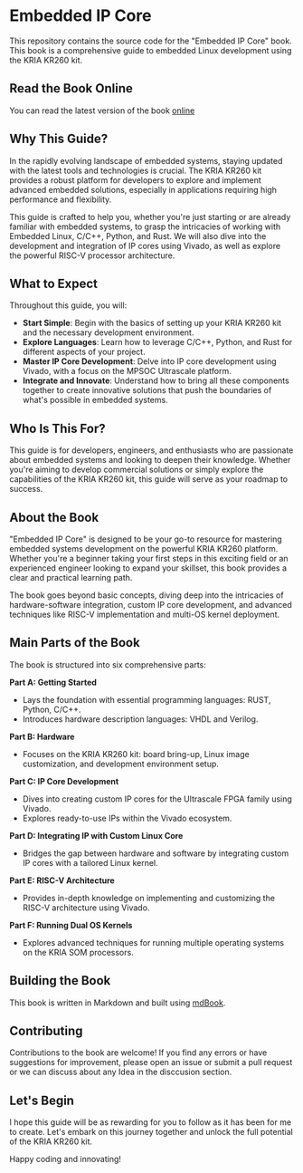 # Embedded IP Core
This repository contains the source code for the "Embedded IP Core" book. This book is a comprehensive guide to embedded Linux development using the KRIA KR260 kit. 

## Read the Book Online
You can read the latest version of the book [online](https://hazem3443.github.io/Embedded-IP-Core/)

## Why This Guide?
In the rapidly evolving landscape of embedded systems, staying updated with the latest tools and technologies is crucial. The KRIA KR260 kit provides a robust platform for developers to explore and implement advanced embedded solutions, especially in applications requiring high performance and flexibility.

This guide is crafted to help you, whether you're just starting or are already familiar with embedded systems, to grasp the intricacies of working with Embedded Linux, C/C++, Python, and Rust. We will also dive into the development and integration of IP cores using Vivado, as well as explore the powerful RISC-V processor architecture.

## What to Expect
Throughout this guide, you will:

- **Start Simple**: Begin with the basics of setting up your KRIA KR260 kit and the necessary development environment.
- **Explore Languages**: Learn how to leverage C/C++, Python, and Rust for different aspects of your project.
- **Master IP Core Development**: Delve into IP core development using Vivado, with a focus on the MPSOC Ultrascale platform.
- **Integrate and Innovate**: Understand how to bring all these components together to create innovative solutions that push the boundaries of what's possible in embedded systems.

## Who Is This For?
This guide is for developers, engineers, and enthusiasts who are passionate about embedded systems and looking to deepen their knowledge. Whether you're aiming to develop commercial solutions or simply explore the capabilities of the KRIA KR260 kit, this guide will serve as your roadmap to success.

## About the Book
"Embedded IP Core" is designed to be your go-to resource for mastering embedded systems development on the powerful KRIA KR260 platform. Whether you're a beginner taking your first steps in this exciting field or an experienced engineer looking to expand your skillset, this book provides a clear and practical learning path.

The book goes beyond basic concepts, diving deep into the intricacies of hardware-software integration, custom IP core development, and advanced techniques like RISC-V implementation and multi-OS kernel deployment. 

## Main Parts of the Book
The book is structured into six comprehensive parts:

**Part A: Getting Started**
- Lays the foundation with essential programming languages: RUST, Python, C/C++.
- Introduces hardware description languages: VHDL and Verilog.

**Part B: Hardware**
- Focuses on the KRIA KR260 kit: board bring-up, Linux image customization, and development environment setup.

**Part C: IP Core Development**
- Dives into creating custom IP cores for the Ultrascale FPGA family using Vivado.
- Explores ready-to-use IPs within the Vivado ecosystem.

**Part D: Integrating IP with Custom Linux Core**
- Bridges the gap between hardware and software by integrating custom IP cores with a tailored Linux kernel.

**Part E: RISC-V Architecture**
- Provides in-depth knowledge on implementing and customizing the RISC-V architecture using Vivado.

**Part F: Running Dual OS Kernels**
- Explores advanced techniques for running multiple operating systems on the KRIA SOM processors.

## Building the Book
This book is written in Markdown and built using [mdBook](https://rust-lang.github.io/mdBook/).

## Contributing
Contributions to the book are welcome! If you find any errors or have suggestions for improvement, please open an issue or submit a pull request or we can discuss about any Idea in the disccusion section.

## Let's Begin
I hope this guide will be as rewarding for you to follow as it has been for me to create. Let's embark on this journey together and unlock the full potential of the KRIA KR260 kit.

Happy coding and innovating!
